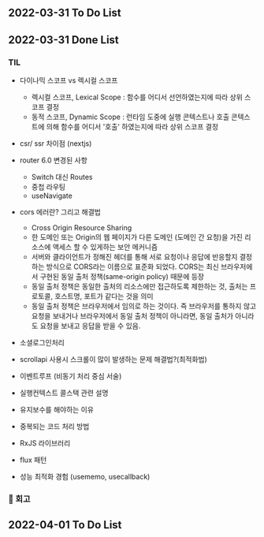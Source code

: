 ## 2022-03-31 To Do List

## 2022-03-31 Done List

### TIL

- 다이나믹 스코프 vs 렉시컬 스코프

  - 렉시컬 스코프, Lexical Scope : 함수를 어디서 선언하였는지에 따라 상위 스코프 결정
  - 동적 스코프, Dynamic Scope : 런타임 도중에 실행 콘텍스트나 호출 콘텍스트에 의해 함수를 어디서 '호출' 하였는지에 따라 상위 스코프 결정

- csr/ ssr 차이점 (nextjs)

- router 6.0 변경된 사항

  - Switch 대신 Routes
  - 중첩 라우팅
  - useNavigate

- cors 에러란? 그리고 해결법

  - Cross Origin Resource Sharing
  - 한 도메인 또는 Origin의 웹 페이지가 다른 도메인 (도메인 간 요청)을 가진 리소스에 액세스 할 수 있게하는 보안 메커니즘
  - 서버와 클라이언트가 정해진 헤더를 통해 서로 요청이나 응답에 반응할지 결정하는 방식으로 CORS라는 이름으로 표준화 되었다. CORS는 최신 브라우저에서 구현된 동일 출처 정책(same-origin policy) 때문에 등장
  - 동일 출처 정책은 동일한 출처의 리소스에만 접근하도록 제한하는 것, 출처는 프로토콜, 호스트명, 포트가 같다는 것을 의미
  - 동일 출처 정책은 브라우저에서 임의로 하는 것이다. 즉 브라우저를 통하지 않고 요청을 보내거나 브라우저에서 동일 출처 정책이 아니라면, 동일 출처가 아니라도 요청을 보내고 응답을 받을 수 있음.

- 소셜로그인처리
- scrollapi 사용시 스크롤이 많이 발생하는 문제 해결법?(최적화법)
- 이벤트루프 (비동기 처리 중심 서술)
- 실행컨텍스트 콜스택 관련 설명
- 유지보수를 해야하는 이유
- 중복되는 코드 처리 방법
- RxJS 라이브러리
- flux 패턴
- 성능 최적화 경험 (usememo, usecallback)

### 🌱 회고

## 2022-04-01 To Do List
